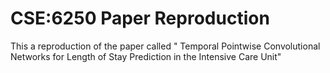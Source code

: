 # CSE:6250 Paper Reproduction

This a reproduction of the paper called " Temporal Pointwise Convolutional Networks for Length of Stay
Prediction in the Intensive Care Unit"
